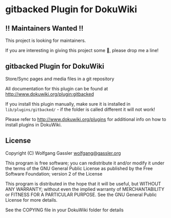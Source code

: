 # gitbacked Plugin for DokuWiki

## :bangbang: Maintainers Wanted :bangbang:

This project is looking for maintainers.

If you are interesting in giving this project some :green_heart:, please drop me a line!

## gitbacked Plugin for DokuWiki

Store/Sync pages and media files in a git repository

All documentation for this plugin can be found at
http://www.dokuwiki.org/plugin:gitbacked

If you install this plugin manually, make sure it is installed in
`lib/plugins/gitbacked/` - if the folder is called different it
will not work!

Please refer to http://www.dokuwiki.org/plugins for additional info
on how to install plugins in DokuWiki.

## License

Copyright (C) Wolfgang Gassler <wolfgang@gassler.org>

This program is free software; you can redistribute it and/or modify
it under the terms of the GNU General Public License as published by
the Free Software Foundation; version 2 of the License

This program is distributed in the hope that it will be useful,
but WITHOUT ANY WARRANTY; without even the implied warranty of
MERCHANTABILITY or FITNESS FOR A PARTICULAR PURPOSE.  See the
GNU General Public License for more details.

See the COPYING file in your DokuWiki folder for details
